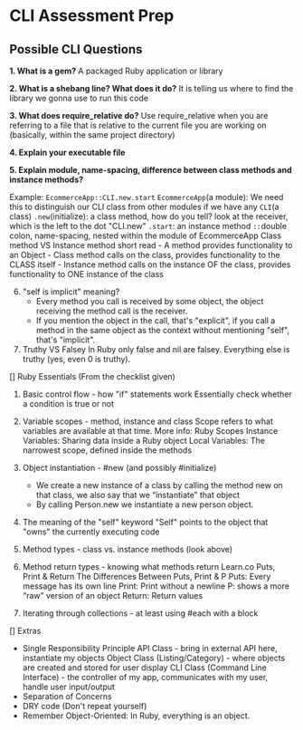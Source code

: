 # CLI Assessment Prep

## Possible CLI Questions
**1. What is a gem?** A packaged Ruby application or library

**2. What is a shebang line? What does it do?** 
	It is telling us where to find the library we gonna use to run this code
  
**3. What does require_relative do?** 
	Use require_relative when you are referring to a file that is relative to the current file you are working on (basically, within the same project directory)
  
**4. Explain your executable file**

**5. Explain module, name-spacing, difference between class methods and instance methods?** 

Example: `EcommerceApp::CLI.new.start`
`EcommerceApp`(a module): We need this to distinguish our CLI class from other modules if we have any
`CLI`(a class)
`.new`(initialize): a class method, how do you tell? look at the receiver, which is the left to the dot "CLI.new"
`.start`: an instance method
`::`double colon, name-spacing, nested within the module of EcommerceApp
	Class method VS Instance method short read
	- A method provides functionality to an Object
	- Class method calls on the class, provides functionality to the CLASS itself
	- Instance method calls on the instance OF the class, provides functionality to ONE instance of the class

6. "self is implicit" meaning?
	- Every method you call is received by some object, the object receiving the method call is the receiver. 
	- If you mention the object in the call, that's "explicit", if you call a method in the same object as the context without mentioning "self", that's "implicit".
7. Truthy VS Falsey
	In Ruby only false and nil are falsey. Everything else is truthy (yes, even 0 is truthy).

 [] Ruby Essentials (From the checklist given)
1. Basic control flow - how "if" statements work
	Essentially check whether a condition is true or not
2. Variable scopes - method, instance and class
	Scope refers to what variables are available at that time. 
	More info: Ruby Scopes
Instance Variables: Sharing data inside a Ruby object
Local Variables: The narrowest scope, defined inside the methods

3. Object instantiation - #new (and possibly #initialize)
	- We create a new instance of a class by calling the method new on that class, we also say that we “instantiate” that object
	- By calling Person.new we instantiate a new person object.
4. The meaning of the "self" keyword
	"Self" points to the object that "owns" the currently executing code
5. Method types - class vs. instance methods
	(look above)
6. Method return types - knowing what methods return
	Learn.co Puts, Print & Return
	The Differences Between Puts, Print & P
	Puts: Every message has its own line
	Print: Print without a newline
	P: shows a more “raw” version of an object
	Return: Return values
7. Iterating through collections - at least using #each with a block

 [] Extras
- Single Responsibility Principle
		API Class - bring in external API here, instantiate my objects
		Object Class (Listing/Category) - where objects are created and stored for user display
		CLI Class (Command Line Interface) - the controller of my app, communicates with my user, handle user input/output
- Separation of Concerns
- DRY code (Don't repeat yourself)
- Remember Object-Oriented: In Ruby, everything is an object.

